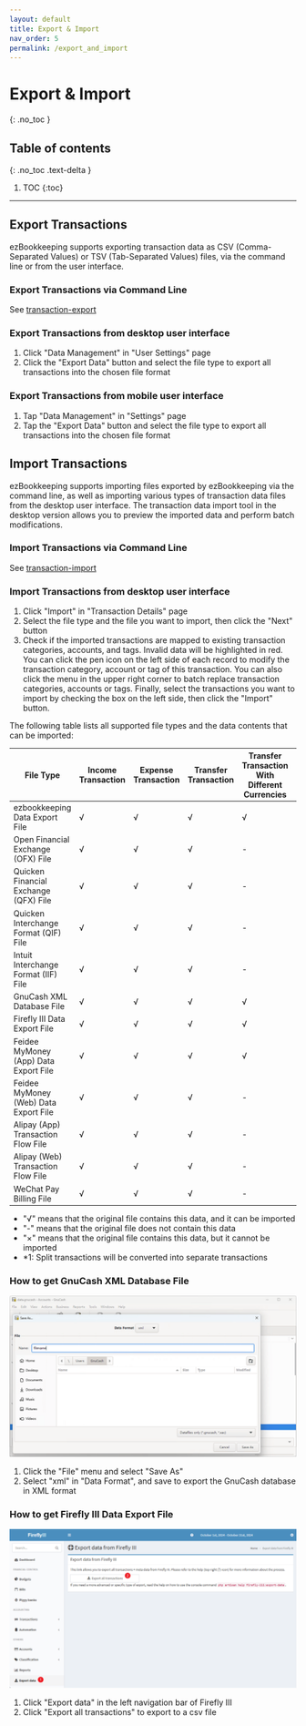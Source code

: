 ```yaml
---
layout: default
title: Export & Import
nav_order: 5
permalink: /export_and_import
---
```


# Export & Import
{: .no_toc }

## Table of contents
{: .no_toc .text-delta }

1. TOC
{:toc}

---

## Export Transactions

ezBookkeeping supports exporting transaction data as CSV (Comma-Separated Values) or TSV (Tab-Separated Values) files, via the command line or from the user interface.

### Export Transactions via Command Line

See [transaction-export](/command_line#userdata)

### Export Transactions from desktop user interface

1. Click "Data Management" in "User Settings" page
2. Click the "Export Data" button and select the file type to export all transactions into the chosen file format

### Export Transactions from mobile user interface

1. Tap "Data Management" in "Settings" page
2. Tap the "Export Data" button and select the file type to export all transactions into the chosen file format

## Import Transactions

ezBookkeeping supports importing files exported by ezBookkeeping via the command line, as well as importing various types of transaction data files from the desktop user interface. The transaction data import tool in the desktop version allows you to preview the imported data and perform batch modifications.

### Import Transactions via Command Line

See [transaction-import](/command_line#userdata)

### Import Transactions from desktop user interface

1. Click "Import" in "Transaction Details" page
2. Select the file type and the file you want to import, then click the "Next" button
3. Check if the imported transactions are mapped to existing transaction categories, accounts, and tags. Invalid data will be highlighted in red. You can click the pen icon on the left side of each record to modify the transaction category, account or tag of this transaction. You can also click the menu in the upper right corner to batch replace transaction categories, accounts or tags. Finally, select the transactions you want to import by checking the box on the left side, then click the "Import" button.

The following table lists all supported file types and the data contents that can be imported:

| File Type | Income Transaction | Expense Transaction | Transfer Transaction | Transfer Transaction With Different Currencies | Split Transaction | Category Name | Account Name | Tag Names | Timezone | Geographic Location | Description |
| --- | --- | --- | --- | --- | --- | --- | --- | --- | --- | --- | --- |
| ezbookkeeping Data Export File | √ | √ | √ | √ | - | √ | √ | √ | √ | √ | √ |
| Open Financial Exchange (OFX) File | √ | √ | √ | - | - | - | - | - | √ | - | √ |
| Quicken Financial Exchange (QFX) File | √ | √ | √ | - | - | - | - | - | √ | - | √ |
| Quicken Interchange Format (QIF) File | √ | √ | √ | - | × | √ | √ | - | - | - | √ |
| Intuit Interchange Format (IIF) File | √ | √ | √ | - | √ (*1) | √ | √ | - | - | - | √ |
| GnuCash XML Database File | √ | √ | √ | √ | × | √ | √ | - | √ | - | √ |
| Firefly III Data Export File | √ | √ | √ | √ | - | √ | √ | √ | √ | - | √ |
| Feidee MyMoney (App) Data Export File | √ | √ | √ | √ | - | √ | √ | - | - | - | √ |
| Feidee MyMoney (Web) Data Export File | √ | √ | √ | - | - | √ | √ | - | - | - | √ |
| Alipay (App) Transaction Flow File | √ | √ | √ | - | - | √ | √ | - | - | - | √ |
| Alipay (Web) Transaction Flow File | √ | √ | √ | - | - | - | √ | - | - | - | √ |
| WeChat Pay Billing File | √ | √ | √ | - | - | √ | √ | - | - | - | √ |

* "√" means that the original file contains this data, and it can be imported
* "-" means that the original file does not contain this data
* "×" means that the original file contains this data, but it cannot be imported
* \*1: Split transactions will be converted into separate transactions

### How to get GnuCash XML Database File

[![](images/how_to_export_gnucash.png)](images/how_to_export_gnucash.png)

1. Click the "File" menu and select "Save As"
2. Select "xml" in "Data Format", and save to export the GnuCash database in XML format

### How to get Firefly III Data Export File

[![](images/how_to_export_firefly_iii.png)](images/how_to_export_firefly_iii.png)

1. Click "Export data" in the left navigation bar of Firefly III
2. Click "Export all transactions" to export to a csv file
